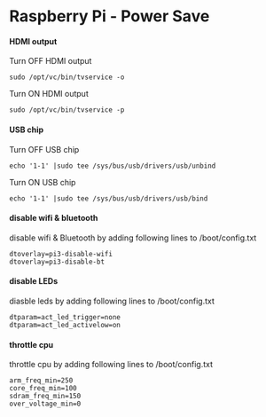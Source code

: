 # Raspberry Pi - Power Save

#### HDMI output

Turn OFF HDMI output
```
sudo /opt/vc/bin/tvservice -o
```
Turn ON HDMI output
```
sudo /opt/vc/bin/tvservice -p
```

#### USB chip

Turn OFF USB chip
```
echo '1-1' |sudo tee /sys/bus/usb/drivers/usb/unbind
```
Turn ON USB chip
```
echo '1-1' |sudo tee /sys/bus/usb/drivers/usb/bind
```

#### disable wifi & bluetooth

disable wifi & Bluetooth by adding following lines to /boot/config.txt
```
dtoverlay=pi3-disable-wifi
dtoverlay=pi3-disable-bt
```

#### disable LEDs

diasble leds by adding following lines to /boot/config.txt
```
dtparam=act_led_trigger=none
dtparam=act_led_activelow=on
```

#### throttle cpu

throttle cpu by adding following lines to /boot/config.txt
```
arm_freq_min=250
core_freq_min=100
sdram_freq_min=150
over_voltage_min=0
```
